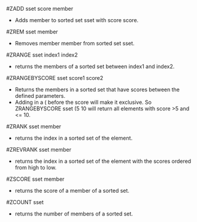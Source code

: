 #ZADD sset score member
- Adds member to sorted set sset with score score.

#ZREM sset member
- Removes member member from sorted set sset.

#ZRANGE sset index1 index2
- returns the members of a sorted set between index1 and index2.

#ZRANGEBYSCORE sset score1 score2
- Returns the members in a sorted set that have scores between the defined parameters. 
- Adding in a ( before the score will make it exclusive.  So ZRANGEBYSCORE sset (5 10 will return all elements with score >5 and <= 10.

#ZRANK sset member
- returns the index in a sorted set of the element.  

#ZREVRANK sset member
- returns the index in a sorted set of the element with the scores ordered from high to low.  

#ZSCORE sset member
- returns the score of a member of a sorted set.  

#ZCOUNT sset
- returns the number of members of a sorted set.